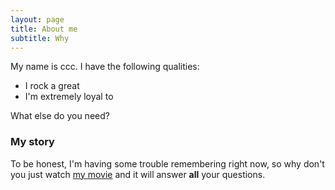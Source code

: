 ```yaml
---
layout: page
title: About me
subtitle: Why 
---
```


My name is ccc. I have the following qualities:

- I rock a great 
- I'm extremely loyal to 

What else do you need?

### My story

To be honest, I'm having some trouble remembering right now, so why don't you just watch [my movie](https://en.wikipedia.org/wiki/The_Princess_Bride_%28film%29) and it will answer **all** your questions.
